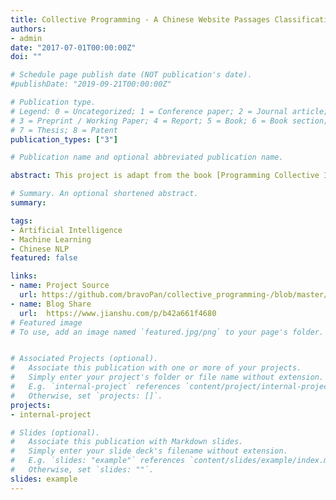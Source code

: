 ```yaml
---
title: Collective Programming - A Chinese Website Passages Classification
authors:
- admin
date: "2017-07-01T00:00:00Z"
doi: ""

# Schedule page publish date (NOT publication's date).
#publishDate: "2019-09-21T00:00:00Z"

# Publication type.
# Legend: 0 = Uncategorized; 1 = Conference paper; 2 = Journal article;
# 3 = Preprint / Working Paper; 4 = Report; 5 = Book; 6 = Book section;
# 7 = Thesis; 8 = Patent
publication_types: ["3"]

# Publication name and optional abbreviated publication name.

abstract: This project is adapt from the book [Programming Collective Intelligence: Building Smart Web 2.0 Applications](https://www.amazon.co.uk/Programming-Collective-Intelligence-Building-Applications/dp/0596529325), while the example codes&resources are expired. So I designed a self-studied API thoroughly and made the clustering algorithm in total Chinese environment. The exampled API I made is based on web scrawling from [ZhiHu](https://www.zhihu.com/), the source code could be viewed from [here](https://github.com/bravoPan/collective_programming-/tree/master/chapter3). The basic algorithm is clustering, with hierarchical and K-Mean Clusterings. I finally made a simple application on a Chinese movie website (like IMDB) [douban](https://github.com/bravoPan/collective_programming-/tree/master/chapter3), which could recommend the books for the people who have the similar preference.

# Summary. An optional shortened abstract.
summary:

tags:
- Artificial Intelligence
- Machine Learning
- Chinese NLP
featured: false

links:
- name: Project Source
  url: https://github.com/bravoPan/collective_programming-/blob/master/chapter3/douban_books.py
- name: Blog Share
  url:  https://www.jianshu.com/p/b42a661f4680
# Featured image
# To use, add an image named `featured.jpg/png` to your page's folder.


# Associated Projects (optional).
#   Associate this publication with one or more of your projects.
#   Simply enter your project's folder or file name without extension.
#   E.g. `internal-project` references `content/project/internal-project/index.md`.
#   Otherwise, set `projects: []`.
projects:
- internal-project

# Slides (optional).
#   Associate this publication with Markdown slides.
#   Simply enter your slide deck's filename without extension.
#   E.g. `slides: "example"` references `content/slides/example/index.md`.
#   Otherwise, set `slides: ""`.
slides: example
---
```

